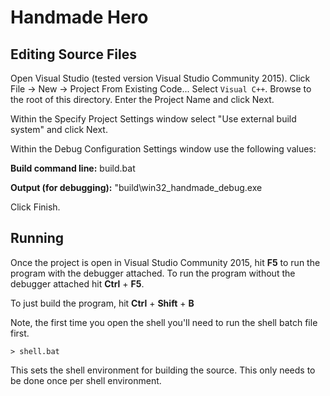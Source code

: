 # Handmade Hero

## Editing Source Files

Open Visual Studio (tested version Visual Studio Community 2015). Click File -> New -> Project From Existing Code... Select `Visual C++`. Browse to the root of this directory. Enter the Project Name and click Next. 

Within the Specify Project Settings window select "Use external build system" and click Next.

Within the Debug Configuration Settings window use the following values:

**Build command line:** build.bat

**Output (for debugging):** "build\win32_handmade_debug.exe

Click Finish.

## Running

Once the project is open in  Visual Studio Community 2015, hit **F5** to run the program with the debugger attached. To run the program without the debugger attached hit **Ctrl** + **F5**.

To just build the program, hit **Ctrl** + **Shift** + **B**

Note, the first time you open the shell you'll need to run the shell batch file first.

```> shell.bat```

This sets the shell environment for building the source. This only needs to be done once per shell environment.
